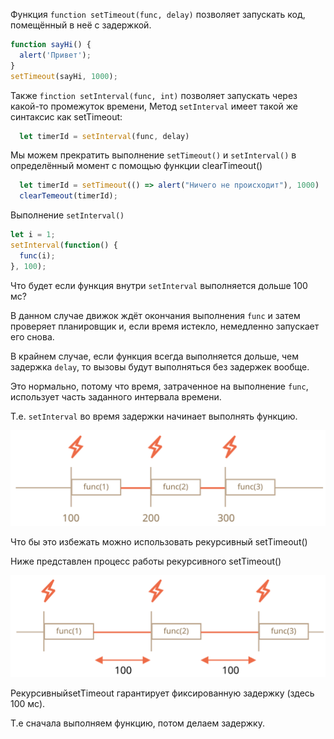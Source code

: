 Функция `function setTimeout(func, delay)` позволяет запускать код, помещённый в неё с задержкой. 

```js
function sayHi() {
  alert('Привет');
}
setTimeout(sayHi, 1000);
```
Также `finction setInterval(func, int)` позволяет запускать через какой-то промежуток времени, Метод `setInterval` имеет такой же синтаксис как setTimeout:

```js 
  let timerId = setInterval(func, delay)
```

Мы можем прекратить выполнение `setTimeout()` и `setInterval()` в определённый момент с помощью функции clearTimeout() 

```js 
  let timerId = setTimeout(() => alert("Ничего не происходит"), 1000)
  clearTemeout(timerId);
```

Выполнение `setInterval()`

```js
let i = 1;
setInterval(function() {
  func(i);
}, 100);
```

Что будет если функция внутри `setInterval` выполняется дольше 100 мс? 

В данном случае движок ждёт окончания выполнения `func` и затем проверяет планировщик и, если время истекло, немедленно запускает его снова.

В крайнем случае, если функция всегда выполняется дольше, чем задержка `delay`, то вызовы будут выполняться без задержек вообще.

Это нормально, потому что время, затраченное на выполнение `func`, использует часть заданного интервала времени.

Т.е. `setInterval` во время задержки начинает выполнять функцию.

![](setinterval-interval.svg ) 

Что бы это избежать можно использовать рекурсивный setTimeout()

Ниже представлен процесс работы рекурсивного setTimeout()

![](settimeout-interval.svg ) 

РекурсивныйsetTimeout гарантирует фиксированную задержку (здесь 100 мс).

Т.е сначала выполняем функцию, потом делаем задержку. 
